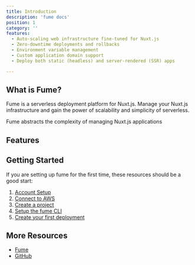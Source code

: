 ```yaml
---
title: Introduction
description: 'fume docs'
position: 1
category: ''
features: 
  - Auto-scaling web infrastructure fine-tuned for Nuxt.js
  - Zero-downtime deployments and rollbacks
  - Environment variable management
  - Custom application domain support
  - Deploy both static (headless) and server-rendered (SSR) apps

---
```

## What is Fume?

Fume is a serverless deployment platform for Nuxt.js.  Manage your Nuxt.js infrastructure and gain the power of scalability and simplicity of serverless.

Fume abstracts the complexity of managing Nuxt.js applications

## Features
<list :items="features"></list>

## Getting Started

If you are setting up fume for the first time, these resources should be a good start:

1. [Account Setup](account-setup)
2. [Connect to AWS](aws-connect)
3. [Create a project](create-project)
4. [Setup the fume CLI](fume-cli)
5. [Create your first deployment](create-deploy)

## More Resources

* [Fume](https://fume.app/)
* [GitHub](https://github.com/fumeapp)
